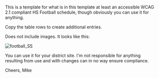 This is a template for what is in this template at least an accessible WCAG 2.1 compliant HS Football schedule, 
though obviously you can use it for anything. 

Copy the <tr> table rows to create additional entries.

Does not include images. It looks like this:

![football_SS](https://github.com/user-attachments/assets/999a1fdf-28c3-4204-a75f-7fed4a9952aa)

You can use it for your district site. 
I'm not responsible for anything resulting from use and with changes can in no way ensure compliance.

Cheers,
Mike
